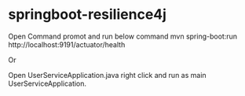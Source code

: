 # springboot-resilience4j

Open Command promot and run below command 
mvn spring-boot:run
http://localhost:9191/actuator/health


Or 


Open UserServiceApplication.java 
right click and run as main UserServiceApplication.
